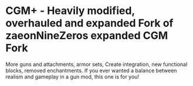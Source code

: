 # CGM+ - Heavily modified, overhauled and expanded Fork of zaeonNineZeros expanded CGM Fork
More guns and attachments, armor sets, Create integration, new functional blocks, removed enchantments. If you ever wanted a balance between realism and gameplay in a gun mod, this one is for you!